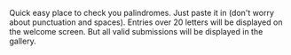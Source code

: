 Quick easy place to check you palindromes. Just paste it in (don't worry about punctuation and spaces). Entries over 20 letters will be displayed on the welcome screen.  But all valid submissions will be displayed in the gallery.  